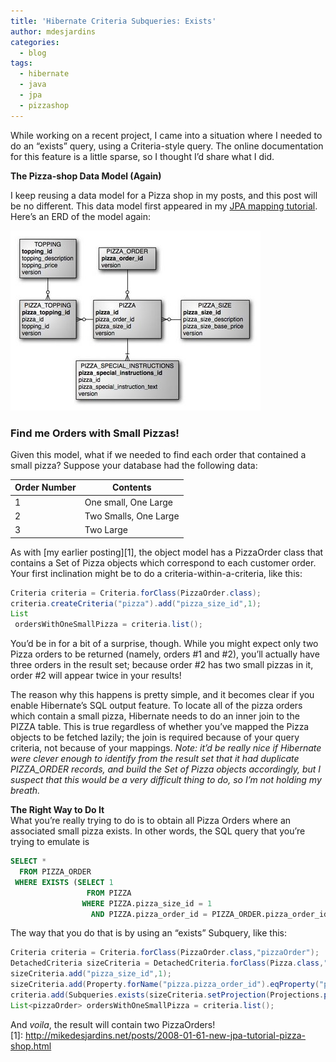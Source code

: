 ```yaml
---
title: 'Hibernate Criteria Subqueries: Exists'
author: mdesjardins
categories:
  - blog
tags:
  - hibernate
  - java
  - jpa
  - pizzashop
---
```

While working on a recent project, I came into a situation where I needed to do an &#8220;exists&#8221; query, using a Criteria-style query. The online documentation for this feature is a little sparse, so I thought I&#8217;d share what I did.

<span style="font-weight: bold;">The Pizza-shop Data Model (Again)</span>

  I keep reusing a data model for a Pizza shop in my posts, and this post will be no different. This data model first appeared in my <a href="/2008/01/31/new-jpa-tutorial-pizza-shop/">JPA mapping tutorial</a>. Here&#8217;s an ERD of the model again:

<img src="/assets/images/pizza-erd-737223.jpg" border="0" alt="Pizza shop data model ERD" />

<h3>Find me Orders with Small Pizzas!</h3>
Given this model, what if we needed to find each order that contained a small pizza? Suppose your database had the following data:

<table class="table">
  <thead>
    <tr>
      <th>Order Number</th>
      <th>Contents</th>
    </tr>
  </thead>
  <tbody>
    <tr>
      <td>1</td>
      <td>One small, One Large</td>
    </tr>
    <tr>
      <td>2</td>
      <td>Two Smalls, One Large</td>
    </tr>
    <tr>
      <td>3</td>
      <td>Two Large</td>
    </tr>
  </tbody>
</table>

As with [my earlier posting][1], the object model has a PizzaOrder class that contains a Set of Pizza objects which correspond to each customer order. Your first inclination might be to do a criteria-within-a-criteria, like this:

```java
Criteria criteria = Criteria.forClass(PizzaOrder.class);
criteria.createCriteria("pizza").add("pizza_size_id",1);
List
 ordersWithOneSmallPizza = criteria.list();
```

You&#8217;d be in for a bit of a surprise, though. While you might expect only two Pizza orders to be returned (namely, orders #1 and #2), you&#8217;ll actually have three orders in the result set; because order #2 has two small pizzas in it, order #2 will appear twice in your results!

The reason why this happens is pretty simple, and it becomes clear if you enable Hibernate&#8217;s SQL output feature. To locate all of the pizza orders which contain a small pizza, Hibernate needs to do an inner join to the PIZZA table. This is true regardless of whether you&#8217;ve mapped the Pizza objects to be fetched lazily; the join is required because of your query criteria, not because of your mappings. <span style="font-style: italic;">Note: it&#8217;d be really nice if Hibernate were clever enough to identify from the result set that it had duplicate PIZZA_ORDER records, and build the Set of Pizza objects accordingly, but I suspect that this would be a very difficult thing to do, so I&#8217;m not holding my breath.</span>

<span style="font-weight: bold;">The Right Way to Do It</span>  
What you&#8217;re really trying to do is to obtain all Pizza Orders where an associated small pizza exists. In other words, the SQL query that you&#8217;re trying to emulate is

```sql
SELECT *
  FROM PIZZA_ORDER
 WHERE EXISTS (SELECT 1
                 FROM PIZZA
                WHERE PIZZA.pizza_size_id = 1
                  AND PIZZA.pizza_order_id = PIZZA_ORDER.pizza_order_id)
```

The way that you do that is by using an &#8220;exists&#8221; Subquery, like this:

```java
Criteria criteria = Criteria.forClass(PizzaOrder.class,"pizzaOrder");
DetachedCriteria sizeCriteria = DetachedCriteria.forClass(Pizza.class,"pizza");
sizeCriteria.add("pizza_size_id",1);
sizeCriteria.add(Property.forName("pizza.pizza_order_id").eqProperty("pizzaOrder.pizza_order_id"));
criteria.add(Subqueries.exists(sizeCriteria.setProjection(Projections.property("pizza.id"))));
List<pizzaOrder> ordersWithOneSmallPizza = criteria.list();
```

And <span style="font-style: italic;">voila</span>, the result will contain two PizzaOrders!  
 [1]: http://mikedesjardins.net/posts/2008-01-61-new-jpa-tutorial-pizza-shop.html
